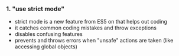 ### 1. "use strict mode"
  - strict mode is a new feature from ES5 on that helps out coding
  - it catches common coding mistakes and throw exceptions
  - disables confusing features
  - prevents and throws errors when "unsafe" actions are taken (like accessing global objects)
  
